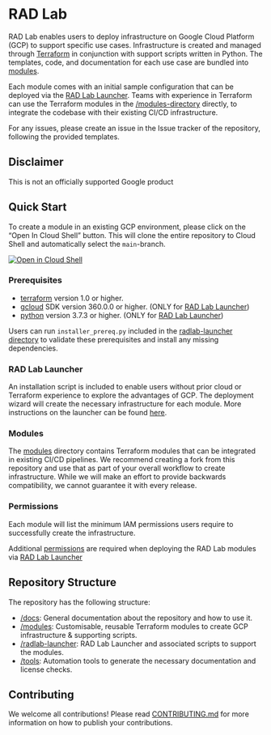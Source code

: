 # RAD Lab

RAD Lab enables users to deploy infrastructure on Google Cloud Platform (GCP) to support specific use cases. Infrastructure is created and managed through [Terraform](https://www.terraform.io/) in conjunction with support scripts written in Python. The templates, code, and documentation for each use case are bundled into [modules](./modules).

Each module comes with an initial sample configuration that can be deployed via the [RAD Lab Launcher](./radlab-launcher). Teams with experience in Terraform can use the Terraform modules in the [/modules-directory](./modules) directly, to integrate the codebase with their existing CI/CD infrastructure.

For any issues, please create an issue in the Issue tracker of the repository, following the provided templates.

## Disclaimer

This is not an officially supported Google product

## Quick Start

To create a module in an existing GCP environment, please click on the “Open In Cloud Shell” button.  This will clone the entire repository to Cloud Shell and automatically select the `main`-branch.

[![Open in Cloud Shell](https://gstatic.com/cloudssh/images/open-btn.svg)](https://ssh.cloud.google.com/cloudshell/editor?cloudshell_git_repo=https://github.com/GoogleCloudPlatform/rad-lab&cloudshell_git_branch=main)

    
### Prerequisites
* [terraform](https://learn.hashicorp.com/tutorials/terraform/install-cli?in=terraform/gcp-get-started) version 1.0 or higher.
* [gcloud](https://cloud.google.com/sdk/docs/install) SDK version 360.0.0 or higher. (ONLY for [RAD Lab Launcher](./radlab-launcher))
* [python](https://www.python.org/downloads/) version 3.7.3 or higher. (ONLY for [RAD Lab Launcher](./radlab-launcher))

Users can run `installer_prereq.py` included in the [radlab-launcher directory](./radlab-launcher) to validate these prerequisites and install any missing dependencies.

### RAD Lab Launcher
An installation script is included to enable users without prior cloud or Terraform experience to explore the advantages of GCP.  The deployment wizard will create the necessary infrastructure for each module.  More instructions on the launcher can be found [here](./radlab-launcher).

### Modules

The [modules](./modules) directory contains Terraform modules that can be integrated in existing CI/CD pipelines.  We recommend creating a fork from this repository and use that as part of your overall workflow to create infrastructure.  While we will make an effort to provide backwards compatibility, we cannot guarantee it with every release.

### Permissions

Each module will list the minimum IAM permissions users require to successfully create the infrastructure.

Additional [permissions](./radlab-launcher/README.md#iam-permissions-prerequisites) are required when deploying the RAD Lab modules via [RAD Lab Launcher](./radlab-launcher)

## Repository Structure

The repository has the following structure:
* [/docs](./docs): General documentation about the repository and how to use it.
* [/modules](./modules): Customisable, reusable Terraform modules to create GCP infrastructure & supporting scripts.
* [/radlab-launcher](./radlab-launcher): RAD Lab Launcher and associated scripts to support the modules.
* [/tools](./tools): Automation tools to generate the necessary documentation and license checks.

## Contributing

We welcome all contributions!  Please read [CONTRIBUTING.md](./docs/CONTRIBUTING.md) for more information on how to publish your contributions. 
 
